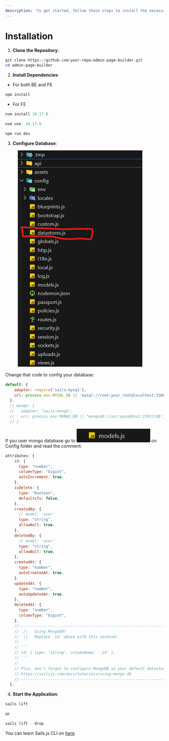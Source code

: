 ```yaml
---
description: 'To get started, follow these steps to install the necessary components:'
---
```


# Installation

1. **Clone the Repository**:

```powershell
git clone https://github.com/your-repo/admin-page-builder.git
cd admin-page-builder
```

2. **Install Dependencies**:

* For both BE and FE

```powershell
npm install
```

* For FE

```powershell
nvm install 18.17.0
```

```powershell
nvm use  18.17.0
```

```powershell
npm run dev
```

3. **Configure Database**:

<figure><img src="../.gitbook/assets/Screenshot 2024-06-12 083908.png" alt=""><figcaption></figcaption></figure>

Change that code to config your database:

```javascript
default: {
    adapter: require('sails-mysql'),
    url: process.env.MYSQL_DB || 'mysql://root:your_root@localhost:3306/your_database_name'
  },
  // mongo: {
  //   adapter: "sails-mongo",
  //   url: process.env.MONGO_DB || "mongodb://acc:pass@host:27017/db",
  // }
```

If you user mongo database go to ![](<../.gitbook/assets/image (13).png>)  on Config folder and read the comment:&#x20;

````javascript
attributes: {
    id: {
      type: "number",
      columnType: "bigint",
      autoIncrement: true,
    },
    isDelete: {
      type: "boolean",
      defaultsTo: false,
    },
    createdBy: {
      // model: 'user'
      type: "string",
      allowNull: true,
    },
    deletedBy: {
      // model: 'user'
      type: "string",
      allowNull: true,
    },
    createdAt: {
      type: "number",
      autoCreatedAt: true,
    },
    updatedAt: {
      type: "number",
      autoUpdatedAt: true,
    },
    deletedAt: {
      type: "number",
      columnType: "bigint",
    },
    //--------------------------------------------------------------------------
    //  /\   Using MongoDB?
    //  ||   Replace `id` above with this instead:
    //
    // ```
    // id: { type: 'string', columnName: '_id' },
    // ```
    //
    // Plus, don't forget to configure MongoDB as your default datastore:
    // https://sailsjs.com/docs/tutorials/using-mongo-db
    //--------------------------------------------------------------------------
  },
````

4. **Start the Application**:

```powershell
sails lift
```

or

```powershell
sails lift --drop
```

You can learn Sails.js CLI on [here](https://sailsjs.com/documentation/reference/command-line-interface).
